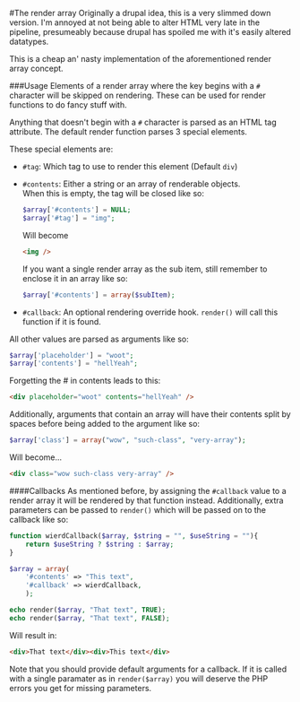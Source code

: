 #The render array
Originally a drupal idea, this is a very slimmed down version. I'm annoyed at
not being able to alter HTML very late in the pipeline, presumeably because
drupal has spoiled me with it's easily altered datatypes.

This is a cheap an' nasty implementation of the aforementioned render
array concept.

###Usage
Elements of a render array where the key begins with a `#` character will be
skipped on rendering. These can be used for render functions to do fancy
stuff with.

Anything that doesn't begin with a `#` character is parsed as an HTML tag
attribute. The default render function parses 3 special elements.

These special elements are:

* `#tag`: Which tag to use to render this element (Default `div`)
* `#contents`: Either a string or an array of renderable objects.  
    When this is empty, the tag will be closed like so:

    ```php
    $array['#contents'] = NULL;
    $array['#tag'] = "img";
    ```

    Will become

    ```html
    <img />
    ```

    If you want a single render array as the sub item, still remember to
    enclose it in an array like so:

    ```php
    $array['#contents'] = array($subItem);
    ```

* `#callback`: An optional rendering override hook. `render()` will call this
    function if it is found.

All other values are parsed as arguments like so:

```php
$array['placeholder'] = "woot";
$array['contents'] = "hellYeah";
```

Forgetting the # in contents leads to this:

```html
<div placeholder="woot" contents="hellYeah" />
```

Additionally, arguments that contain an array will have their contents split
by spaces before being added to the argument like so:

```php
$array['class'] = array("wow", "such-class", "very-array");
```

Will become...

```html
<div class="wow such-class very-array" />
```

####Callbacks
As mentioned before, by assigning the `#callback` value to a render array it
will be rendered by that function instead. Additionally, extra parameters can be
passed to `render()` which will be passed on to the callback like so:

```php
function wierdCallback($array, $string = "", $useString = ""){
    return $useString ? $string : $array;
}

$array = array(
    '#contents' => "This text",
    '#callback' => wierdCallback,
    );

echo render($array, "That text", TRUE);
echo render($array, "That text", FALSE);
```

Will result in:

```html
<div>That text</div><div>This text</div>
```

Note that you should provide default arguments for a callback. If it is called
with a single paramater as in `render($array)` you will deserve the PHP errors
you get for missing parameters.

